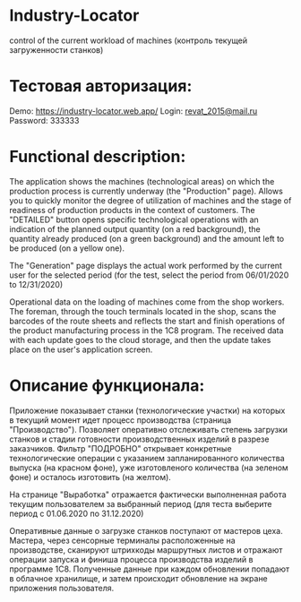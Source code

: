 # Industry-Locator
control of the current workload of machines (контроль текущей загруженности станков)

# Тестовая авторизация:
Demo:   https://industry-locator.web.app/
Login:   revat_2015@mail.ru
Password:   333333

# Functional description:
The application shows the machines (technological areas) on which the production process is currently underway (the "Production" page). Allows you to quickly monitor the degree of utilization of machines and the stage of readiness of production products in the context of customers. The "DETAILED" button opens specific technological operations with an indication of the planned output quantity (on a red background), the quantity already produced (on a green background) and the amount left to be produced (on a yellow one).

The "Generation" page displays the actual work performed by the current user for the selected period (for the test, select the period from 06/01/2020 to 12/31/2020)

Operational data on the loading of machines come from the shop workers. The foreman, through the touch terminals located in the shop, scans the barcodes of the route sheets and reflects the start and finish operations of the product manufacturing process in the 1C8 program. The received data with each update goes to the cloud storage, and then the update takes place on the user's application screen.

# Описание функционала:
Приложение показывает станки (технологические участки) на которых в текущий момент идет процесс производства (страница "Производство"). Позволяет оперативно отслеживать степень   загрузки станков и стадии готовности производственных изделий в разрезе заказчиков. Фильтр "ПОДРОБНО" открывает конкретные технологические операции с указанием запланированного  количества выпуска (на красном фоне), уже изготовленого количества (на зеленом фоне) и осталось изготовить (на желтом). 

На странице "Выработка" отражается фактически выполненная работа текущим пользователем за выбранный период (для теста выберите период с 01.06.2020 по 31.12.2020)

Оперативные данные о загрузке станков поступают от мастеров цеха. Мастера, через сенсорные терминалы расположенные на производстве, сканируют штрихкоды маршрутных листов и отражают операции запуска и финиша процесса производства изделий в программе 1С8. Полученные данные при каждом обновлении попадают в облачное хранилище, и затем происходит обновление на экране приложения пользователя. 

